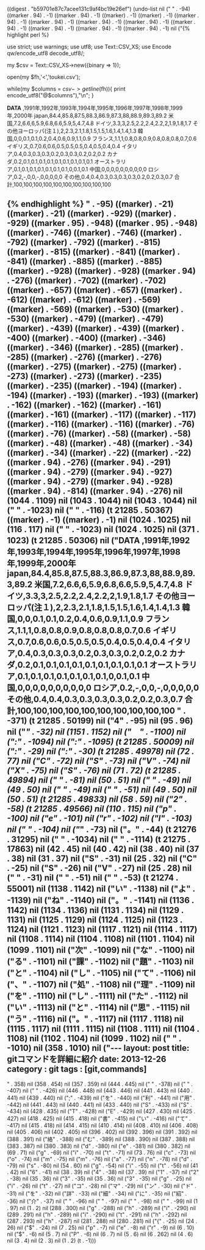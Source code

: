 
((digest . "b59701e87c7acee131c9af4bc19e26ef") (undo-list nil ("
" . -94) ((marker . 94) . -1) ((marker . 94) . -1) ((marker) . -1) ((marker) . -1) ((marker . 94) . -1) ((marker . 94) . -1) ((marker . 94) . -1) ((marker . 94) . -1) ((marker . 94) . -1) ((marker . 94) . -1) ((marker . 94) . -1) ((marker . 94) . -1) nil ("{% highlight perl %}

use strict;
use warnings;
use utf8;
use Text::CSV_XS;
use Encode qw/encode_utf8 decode_utf8/;

my $csv = Text::CSV_XS->new({binary => 1});

open(my $fh,'<','toukei.csv');

while(my $columns = $csv->getline($fh)){
 print encode_utf8(\"@$columns\"),\"\\n\";
}

__DATA__
,1991年,1992年,1993年,1994年,1995年,1996年,1997年,1998年,1999年,2000年
japan,84.4,85.8,87.5,88.3,86.9,87.3,88,88.9,89.3,89.2
米国,7.2,6.6,6,5.9,6.8,6.6,5.9,5,4.7,4.8
ドイツ,3.3,3,2.5,2.2,2.4,2.2,2,1.9,1.8,1.7
その他ヨーロッパ(注１),2,2.3,2.1,1.8,1.5,1.5,1.6,1.4,1.4,1.3
韓国,0,0,0.1,0.1,0.2,0.4,0.6,0.9,1.1,0.9
フランス,1.1,1,0.8,0.8,0.9,0.8,0.8,0.8,0.7,0.6
イギリス,0.7,0.6,0.6,0.5,0.5,0.5,0.4,0.5,0.4,0.4
イタリア,0.4,0.3,0.3,0.3,0.2,0.3,0.3,0.2,0.2,0.2
カナダ,0.2,0.1,0.1,0.1,0.1,0.1,0.1,0.1,0.1,0.1
オーストラリア,0.1,0.1,0.1,0.1,0.1,0.1,0.1,0,0.1,0.1
中国,0,0,0,0,0,0,0,0,0,0
ロシア,0.2,-,0,0,-,0,0,0,0,0
その他,0.4,0.4,0.3,0.3,0.3,0.3,0.2,0.2,0.3,0.7
合計,100,100,100,100,100,100,100,100,100,100

{% endhighlight %}
" . -95) ((marker) . -21) ((marker) . -21) ((marker) . -929) ((marker) . -929) ((marker . 95) . -948) ((marker . 95) . -948) ((marker) . -746) ((marker) . -746) ((marker) . -792) ((marker) . -792) ((marker) . -815) ((marker) . -815) ((marker) . -841) ((marker) . -841) ((marker) . -885) ((marker) . -885) ((marker) . -928) ((marker) . -928) ((marker . 94) . -276) ((marker) . -702) ((marker) . -702) ((marker) . -657) ((marker) . -657) ((marker) . -612) ((marker) . -612) ((marker) . -569) ((marker) . -569) ((marker) . -530) ((marker) . -530) ((marker) . -479) ((marker) . -479) ((marker) . -439) ((marker) . -439) ((marker) . -400) ((marker) . -400) ((marker) . -346) ((marker) . -346) ((marker) . -285) ((marker) . -285) ((marker) . -276) ((marker) . -276) ((marker) . -275) ((marker) . -275) ((marker) . -273) ((marker) . -273) ((marker) . -235) ((marker) . -235) ((marker) . -194) ((marker) . -194) ((marker) . -193) ((marker) . -193) ((marker) . -162) ((marker) . -162) ((marker) . -161) ((marker) . -161) ((marker) . -117) ((marker) . -117) ((marker) . -116) ((marker) . -116) ((marker) . -76) ((marker) . -76) ((marker) . -58) ((marker) . -58) ((marker) . -48) ((marker) . -48) ((marker) . -34) ((marker) . -34) ((marker) . -22) ((marker) . -22) ((marker . 94) . -276) ((marker . 94) . -291) ((marker . 94) . -279) ((marker . 94) . -927) ((marker . 94) . -279) ((marker . 94) . -928) ((marker . 94) . -814) ((marker . 94) . -276) nil (1044 . 1109) nil (1043 . 1044) nil (1043 . 1044) nil ("
" . -1023) nil ("
" . -116) (t 21285 . 50367) ((marker) . -1) ((marker) . -1) nil (1024 . 1025) nil (116 . 117) nil ("
" . -1023) nil (1024 . 1025) nil (371 . 1023) (t 21285 . 50306) nil ("__DATA__
,1991年,1992年,1993年,1994年,1995年,1996年,1997年,1998年,1999年,2000年
japan,84.4,85.8,87.5,88.3,86.9,87.3,88,88.9,89.3,89.2
米国,7.2,6.6,6,5.9,6.8,6.6,5.9,5,4.7,4.8
ドイツ,3.3,3,2.5,2.2,2.4,2.2,2,1.9,1.8,1.7
その他ヨーロッパ(注１),2,2.3,2.1,1.8,1.5,1.5,1.6,1.4,1.4,1.3
韓国,0,0,0.1,0.1,0.2,0.4,0.6,0.9,1.1,0.9
フランス,1.1,1,0.8,0.8,0.9,0.8,0.8,0.8,0.7,0.6
イギリス,0.7,0.6,0.6,0.5,0.5,0.5,0.4,0.5,0.4,0.4
イタリア,0.4,0.3,0.3,0.3,0.2,0.3,0.3,0.2,0.2,0.2
カナダ,0.2,0.1,0.1,0.1,0.1,0.1,0.1,0.1,0.1,0.1
オーストラリア,0.1,0.1,0.1,0.1,0.1,0.1,0.1,0,0.1,0.1
中国,0,0,0,0,0,0,0,0,0,0
ロシア,0.2,-,0,0,-,0,0,0,0,0
その他,0.4,0.4,0.3,0.3,0.3,0.3,0.2,0.2,0.3,0.7
合計,100,100,100,100,100,100,100,100,100,100
" . -371) (t 21285 . 50199) nil ("4" . -95) nil (95 . 96) nil ("_" . -32) nil (1151 . 1152) nil ("　" . -1100) nil (":" . -1094) nil (":" . -1095) (t 21285 . 50009) nil (":" . -29) nil (":" . -30) (t 21285 . 49978) nil (72 . 77) nil ("C" . -72) nil ("S" . -73) nil ("V" . -74) nil ("X" . -75) nil ("S" . -76) nil (71 . 72) (t 21285 . 49894) nil (" " . -81) nil (50 . 51) nil (" " . -49) nil (49 . 50) nil (" " . -49) nil (" " . -51) nil (49 . 50) nil (50 . 51) (t 21285 . 49833) nil (58 . 59) nil ("2" . -58) (t 21285 . 49566) nil (110 . 115) nil ("p" . -100) nil ("e" . -101) nil ("r" . -102) nil ("l" . -103) nil (" " . -104) nil ("_" . -73) nil ("。" . -44) (t 21276 . 31295) nil (" " . -1034) nil ("
" . -1114) (t 21275 . 17863) nil (42 . 45) nil (40 . 42) nil (38 . 40) nil (37 . 38) nil (31 . 37) nil ("S" . -31) nil (25 . 32) nil ("C" . -25) nil ("S" . -26) nil ("V" . -27) nil (25 . 28) nil (" " . -31) nil (" " . -51) nil (" " . -53) (t 21274 . 55001) nil (1138 . 1142) nil ("い" . -1138) nil ("よ" . -1139) nil ("ね" . -1140) nil ("。" . -1141) nil (1136 . 1142) nil (1134 . 1136) nil (1131 . 1134) nil (1129 . 1131) nil (1125 . 1129) nil (1124 . 1125) nil (1123 . 1124) nil (1121 . 1123) nil (1117 . 1121) nil (1114 . 1117) nil (1108 . 1114) nil (1104 . 1108) nil (1101 . 1104) nil (1099 . 1101) nil ("次" . -1099) nil ("な" . -1100) nil ("る" . -1101) nil ("課" . -1102) nil ("題" . -1103) nil ("と" . -1104) nil ("し" . -1105) nil ("て" . -1106) nil ("、" . -1107) nil ("処" . -1108) nil ("理" . -1109) nil ("を" . -1110) nil ("し" . -1111) nil ("た" . -1112) nil ("い" . -1113) nil ("と" . -1114) nil ("思" . -1115) nil ("う" . -1116) nil ("。" . -1117) nil (1117 . 1118) nil (1115 . 1117) nil (1111 . 1115) nil (1108 . 1111) nil (1104 . 1108) nil (1102 . 1104) nil (1099 . 1102) nil ("
" . -1010) nil (358 . 1010) nil ("---
layout: post
title: gitコマンドを詳細に紹介
date: 2013-12-26
category : git
tags : [git,commands]
---
" . 358) nil (358 . 454) nil (357 . 359) nil (444 . 445) nil ("
" . -378) nil ("
" . -407) nil ("
" . -426) nil (446 . 448) nil (443 . 446) nil (441 . 443) nil (440 . 441) nil (439 . 440) nil (";" . -439) nil ("を" . -440) nil ("利" . -441) nil ("用" . -442) nil (441 . 443) nil (440 . 441) nil (433 . 440) nil ("S" . -433) nil ("S" . -434) nil (428 . 435) nil ("T" . -428) nil ("E" . -429) nil (427 . 430) nil (425 . 427) nil (418 . 425) nil (415 . 418) nil ("書" . -415) nil ("い" . -416) nil ("て" . -417) nil (415 . 418) nil (414 . 415) nil (410 . 414) nil (408 . 410) nil (406 . 408) nil (405 . 406) nil (402 . 405) nil (396 . 402) nil (392 . 396) nil (391 . 392) nil (388 . 391) nil ("絡" . -388) nil ("む" . -389) nil (388 . 390) nil (387 . 388) nil (383 . 387) nil (380 . 383) nil ("d" . -380) nil ("e" . -381) nil (380 . 382) nil (69 . 71) nil ("g" . -69) nil ("i" . -70) nil ("t" . -71) nil (73 . 76) nil ("c" . -73) nil ("o" . -74) nil ("m" . -75) nil ("m" . -76) nil ("a" . -77) nil ("n" . -78) nil ("d" . -79) nil ("s" . -80) nil (54 . 60) nil ("g" . -54) nil ("i" . -55) nil ("t" . -56) nil (41 . 42) nil ("6" . -41) nil (38 . 39) nil ("4" . -38) nil (37 . 39) nil ("1" . -37) nil ("2" . -38) nil (35 . 36) nil ("3" . -35) nil (35 . 36) nil ("3" . -35) nil ("g" . -25) nil ("i" . -26) nil ("t" . -27) nil ("コ" . -28) nil ("マ" . -29) nil ("ン" . -30) nil ("ド" . -31) nil ("を" . -32) nil ("詳" . -33) nil ("細" . -34) nil ("に" . -35) nil ("紹" . -36) nil ("介" . -37) nil ("
" . -96) nil ("
" . -97) nil ("
" . -98) nil ("
" . -99) nil (1 . 97) nil (1 . 2) nil (288 . 300) nil ("g" . -288) nil ("h" . -289) nil ("i" . -290) nil (289 . 291) nil ("h" . -289) nil ("i" . -290) nil ("t" . -291) nil ("h" . -292) nil (287 . 293) nil ("h" . -287) nil (281 . 288) nil (280 . 281) nil ("{" . -25) nil (24 . 26) nil ("$" . -24) nil (7 . 25) nil ("p" . -7) nil ("e" . -8) nil ("r" . -9) nil (6 . 10) nil ("$" . -6) nil (5 . 7) nil ("P" . -6) nil (6 . 7) nil (5 . 6) nil (6 . 262) nil (4 . 6) nil (3 . 4) nil (2 . 3) nil (1 . 2) (t . -1)))

